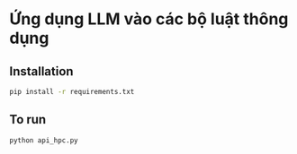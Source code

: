 # Ứng dụng LLM vào các bộ luật thông dụng
## Installation

```sh
pip install -r requirements.txt
```

## To run

```sh
python api_hpc.py
```